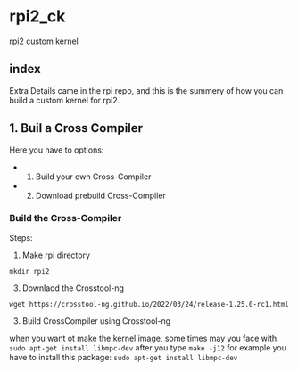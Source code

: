 # rpi2_ck
rpi2 custom kernel

## index 
Extra Details came in the rpi repo, and this is the summery of how you can build a custom kernel for rpi2.


## 1. Buil a Cross Compiler

Here you have to options: 
  * 1. Build your own Cross-Compiler
  * 2. Download prebuild Cross-Compiler

### Build the Cross-Compiler

Steps: 
1. Make rpi directory

`mkdir rpi2` 

3. Downlaod the Crosstool-ng 

`wget https://crosstool-ng.github.io/2022/03/24/release-1.25.0-rc1.html`

3. Build CrossCompiler using Crosstool-ng 




when you want ot make the kernel image, some times may you face with 
`sudo apt-get install libmpc-dev` after you type `make -j12` for example 
you have to install this package: 
`sudo apt-get install libmpc-dev`


